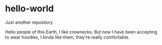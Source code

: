 # hello-world
Just another repository

Hello people of this Earth, I like crewnecks.
But now I have been accepting to wear hoodies, I kinda like them, they're really comfortable.

